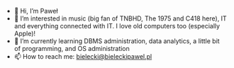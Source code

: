 - 👋 Hi, I’m Paweł
- 👀 I’m interested in music (big fan of TNBHD, The 1975 and C418 here), IT and everything connected with IT. I love old computers too (especially Apple)!
- 🌱 I’m currently learning DBMS administration, data analytics, a little bit of programming, and OS administration
- 📫 How to reach me: bielecki@bieleckipawel.pl

<!---
bieleckipawel/bieleckipawel is a ✨ special ✨ repository because its `README.md` (this file) appears on your GitHub profile.
You can click the Preview link to take a look at your changes.
--->
